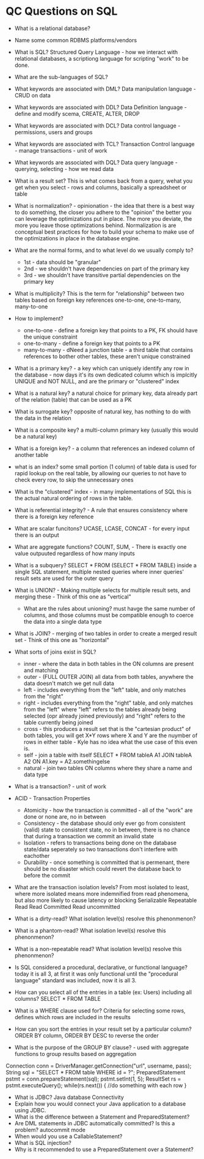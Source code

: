# QC Questions on SQL

- What is a relational database?
 - Name some common RDBMS platforms/vendors
 - What is SQL?
 Structured Query Language - how we interact with relational databases, a scriptiong language for scripting "work" to be done. 
 - What are the sub-languages of SQL?
 - What keywords are associated with DML? Data manipulation language - CRUD on data
 - What keywords are associated with DDL? Data Definition language - define and modify scema, CREATE, ALTER, DROP
 - What keywords are associated with DCL? Data control language - permissions, users and groups
 - What keywords are associated with TCL? Transaction Control language - manage transactions - unit of work
 - What keywords are associated with DQL? Data query language - querying, selecting - how we read data
 - What is a result set?
 This is what comes back from a query, wehat you get when you select - rows and columns, basically a spreadsheet or table
 - What is normalization? - opinionation - the idea that there is a best way to do something, the closer you adhere to the "opinion" the better you can leverage the optimizations put in place. The more you deviate, the more you leave those optimizations behind. Normalization is are conceptual best practices for how to build your schema to make use of the optimizations in place in the database engine.
 - What are the normal forms, and to what level do we usually comply to?
   - 1st - data should be "granular" 
   - 2nd - we shouldn't have dependencies on part of the primary key
   - 3rd - we shouldn't have transitive partial dependencies on the primary key
 - What is multiplicity?
 This is the term for "relationship" between two tables based on foreign key references
 one-to-one, one-to-many, many-to-one
 - How to implement?
   - one-to-one - define a foreign key that points to a PK, FK should have the unique constraint
   - one-to-many - define a foreign key that points to a PK
   - many-to-many - dNeed a junction table - a third table that contains references to bother other tables, these aren't unique constrained
 - What is a primary key? - a key which can uniquely identify any row in the database - now days it's its own dedicated column which is implcitly UNIQUE and NOT NULL, and are the primary or "clustered" index
 - What is a natural key? a natural choice for primary key, data already part of the relation (table) that can be used as a PK
 - What is surrogate key? opposite of natural key, has nothing to do with the data in the relation
 - What is a composite key? a multi-column primary key (usually this would be a natural key)
 - What is a foreign key? - a column that references an indexed column of another table
 - what is an index? some small portion (1 column) of table data is used for rapid lookup on the real table, by allowing our queries to not have to check every row, to skip the unnecessary ones
 - What is the "clustered" index - in many implementations of SQL this is the actual natural ordering of rows in the table.
 - What is referential integrity? - A rule that ensures consistency where there is a foreign key reference
 - What are scalar funcitons? UCASE, LCASE, CONCAT - for every input there is an output
 - What are aggregate functions? COUNT, SUM, - There is exactly one value outpuuted regardless of how many inputs
 - What is a subquery? SELECT * FROM (SELECT * FROM TABLE) inside a single SQL statement, multiple nested queries where inner queries' result sets are used for the outer query
 - What is UNION? - Making multiple selects for multiple result sets, and merging these - Think of this one as "vertical"
   - What are the rules about unioning? must havge the same number of columns, and those columns must be compatible enough to coerce the data into a single data type
 - What is JOIN? - merging of two tables in order to create a merged result set - Think of this one as "horizontal"
 - What sorts of joins exist in SQL?
   - inner - where the data in both tables in the ON columns are present and matching 
   - outer - (FULL OUTER JOIN) all data from both tables, anywhere the data doesn't match we get null data
   - left - includes everything from the "left" table, and only matches from the "right"
   - right - includes everything from the "right" table, and only matches from the "left" where "left" refers to the tables already being selected (opr already joined previously) and "right" refers to the table currently being joined
   - cross - this produces a result set that is the "cartesian product" of both tables, you will get X*Y rows where X and Y are the nuymber of rows in either table - Kyle has no idea what the use case of this even is.
   - self - join a table with itself SELECT * FROM tableA A1 JOIN tableA A2 ON A1.key = A2.somethingelse
   - natural - join two tables ON columns where they share a name and data type
 - What is a transaction? - unit of work
 - ACID - Transaction Properties
   - Atomicity - how the transaction is committed - all of the "work" are done or none are, no in between
   - Consistency - the database should only ever go from consistent (valid) state to consistent state, no in between, there is no chance that during a transaction we commit an invalid state
   - Isolation - refers to transactions being done on the database state/data seperately so two transactions don't interfere with eachother
   - Durability - once something is committed that is permenant, there should be no disaster which could revert the database back to before the commit
 - What are the transaction isolation levels?
 From most isolated to least, where more isolated means more indemnified from read phenomena, but also more likely to cause latency or blocking
 Serializable
 Repeatable Read
 Read Committed
 Read uncommitted

 - What is a dirty-read? What isolation level(s) resolve this phenonmenon?
 - What is a phantom-read? What isolation level(s) resolve this phenonmenon?
 - What is a non-repeatable read? What isolation level(s) resolve this phenonmenon?
 - Is SQL considered a procedural, declarative, or functional language?
 today it is all 3, at first it was only functional until the "procedural language" standard was included, now it is all 3.
 - How can you select all of the entries in a table (ex: Users) including all columns? SELECT * FROM TABLE
 - What is a WHERE clause used for? Criteria for selecting some rows, defines which rows are included in the results
 - How can you sort the entries in your result set by a particular column? ORDER BY column, ORDER BY DESC to reverse the order
 - What is the purpose of the GROUP BY clause? - used with aggregate functions to group results based on aggregation
 
 Connection conn = DriverManager.getConnection("url", username, pass);
 String sql = "SELECT * FROM table WHERE id = ?";
 PreparedStatement pstmt = conn.prepareStatement(sql);
 pstmt.setInt(1, 5);
 ResultSet rs = pstmt.executeQuery();
 while(rs.next()) {
    //do something with each row
 }
 
 - What is JDBC? Java database Connectivity
 - Explain how you would connect your Java application to a database using JDBC.
 - What is the difference between a Statement and PreparedStatement?
 - Are DML statements in JDBC automatically committed? Is this a problem? autocommit mode
 - When would you use a CallableStatement?
 - What is SQL injection?
 - Why is it recommended to use a PreparedStatement over a Statement?
